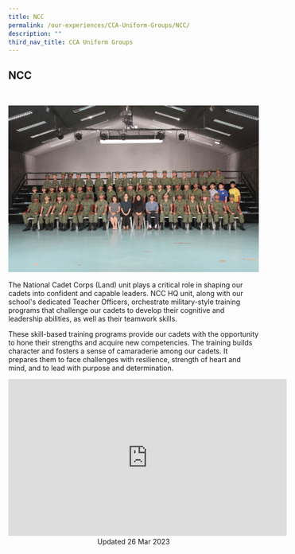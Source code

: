 ```yaml
---
title: NCC
permalink: /our-experiences/CCA-Uniform-Groups/NCC/
description: ""
third_nav_title: CCA Uniform Groups
---
```

## NCC
<br>

![](/images/JS-NCC.jpg)

The National Cadet Corps (Land) unit plays a critical role in shaping our cadets into confident and capable leaders. NCC HQ unit, along with our school's dedicated Teacher Officers, orchestrate military-style training programs that challenge our cadets to develop their cognitive and leadership abilities, as well as their teamwork skills.

These skill-based training programs provide our cadets with the opportunity to hone their strengths and acquire new competencies. The training builds character and fosters a sense of camaraderie among our cadets. It prepares them to face challenges with resilience, strength of heart and mind, and to lead with purpose and determination.

<iframe width="560" height="315" src="https://www.youtube.com/embed/Y6dRST7j0B0" title="YouTube video player" frameborder="0" allow="accelerometer; autoplay; clipboard-write; encrypted-media; gyroscope; picture-in-picture; web-share" allowfullscreen></iframe>

<center> Updated 26 Mar 2023 </center>